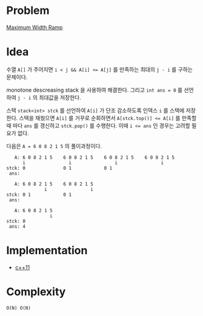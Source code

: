 # Problem

[Maximum Width Ramp](https://leetcode.com/problems/maximum-width-ramp/)

# Idea

수열 `A[]` 가 주어지면 `i < j && A[i] <= A[j]` 를 만족하는 최대의 `j -
i` 를 구하는 문제이다.

monotone descreasing stack 을 사용하여 해결한다. 그리고 `int ans = 0`
를 선언하여 `j - i` 의 최대값을 저장한다.

스택 `stack<int> stck` 를 선언하여 `A[i]` 가 단조 감소하도록 인덱스
`i` 를 스택에 저장한다. 스택을 채웠으면 `A[i]` 를 거꾸로 순회하면서
`A[stck.top()] <= A[i]` 를 만족할 때 마다 `ans` 를 갱신하고
`stck.pop()` 를 수행한다. 이때 `i <= ans` 인 경우는 고려할 필요가
없다.

다음은 `A = 6 0 8 2 1 5` 의 풀이과정이다.

```
   A: 6 0 8 2 1 5    6 0 8 2 1 5    6 0 8 2 1 5    6 0 8 2 1 5
      i                i                i                i
stck: 0              0 1            0 1
 ans: 

   A: 6 0 8 2 1 5    6 0 8 2 1 5    
              i                i    
stck: 0 1            0 1
 ans:

   A: 6 0 8 2 1 5     
                i    
stck: 0               
 ans: 4           
```
 
# Implementation

* [c++11](a.cpp)

# Complexity

```
O(N) O(N)
```
